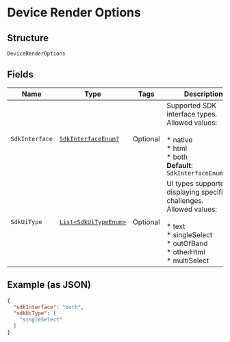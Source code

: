 
# Device Render Options

## Structure

`DeviceRenderOptions`

## Fields

| Name | Type | Tags | Description |
|  --- | --- | --- | --- |
| `SdkInterface` | [`SdkInterfaceEnum?`](../../doc/models/sdk-interface-enum.md) | Optional | Supported SDK interface types.<br>Allowed values:<br><br>* native<br>* html<br>* both<br>**Default**: `SdkInterfaceEnum.both` |
| `SdkUiType` | [`List<SdkUiTypeEnum>`](../../doc/models/sdk-ui-type-enum.md) | Optional | UI types supported for displaying specific challenges.<br>Allowed values:<br><br>* text<br>* singleSelect<br>* outOfBand<br>* otherHtml<br>* multiSelect |

## Example (as JSON)

```json
{
  "sdkInterface": "both",
  "sdkUiType": [
    "singleSelect"
  ]
}
```

